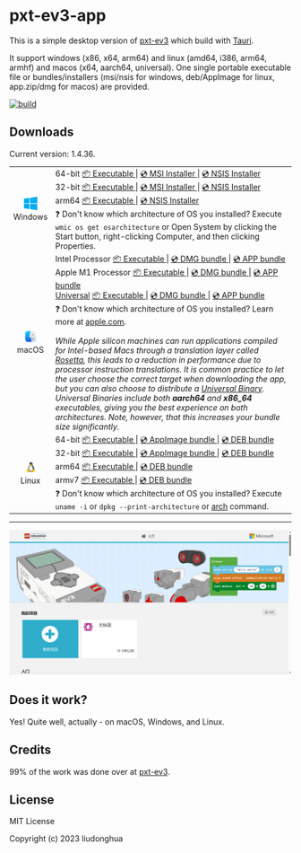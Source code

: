 # pxt-ev3-app 

This is a simple desktop version of [pxt-ev3](https://github.com/microsoft/pxt-ev3) which build with [Tauri](https://tauri.studio/).

It support windows (x86, x64, arm64) and linux (amd64, i386, arm64, armhf) and macos (x64, aarch64, universal). One single portable executable file or bundles/installers (msi/nsis for windows, deb/AppImage for linux, app.zip/dmg for macos) are provided.

[![build](https://github.com/liudonghua123/pxt-ev3-app/actions/workflows/build.yml/badge.svg)](https://github.com/liudonghua123/pxt-ev3-app/actions/workflows/build.yml)

## Downloads

Current version: 1.4.36.

<table class="is-fullwidth">
</thead>
<tbody>
</tbody>
  <tr>
    <td align="center">
      <img src="./.github/images/windows.png" width="24"><br />
      Windows
    </td>
    <td>
      <span>64-bit</span>
      <a href="https://github.com/liudonghua123/pxt-ev3-app/releases/latest/download/pxt-ev3-app-windows-1.4.36_x64.exe">
        📦 Executable
      </a> |
      <a href="https://github.com/liudonghua123/pxt-ev3-app/releases/latest/download/pxt-ev3-app-windows-1.4.36_x64.msi">
        💿 MSI Installer
      </a> |
      <a href="https://github.com/liudonghua123/pxt-ev3-app/releases/latest/download/pxt-ev3-app-windows-1.4.36_x64-setup.exe">
        💿 NSIS Installer
      </a><br />
      <span>32-bit</span>
      <a href="https://github.com/liudonghua123/pxt-ev3-app/releases/latest/download/pxt-ev3-app-windows-1.4.36_x86.exe">
        📦 Executable
      </a> |
      <a href="https://github.com/liudonghua123/pxt-ev3-app/releases/latest/download/pxt-ev3-app-windows-1.4.36_x86.msi">
        💿 MSI Installer
      </a> |
      <a href="https://github.com/liudonghua123/pxt-ev3-app/releases/latest/download/pxt-ev3-app-windows-1.4.36_x86-setup.exe">
        💿 NSIS Installer
      </a><br />
      <span>arm64</span>
      <a href="https://github.com/liudonghua123/pxt-ev3-app/releases/latest/download/pxt-ev3-app-windows-1.4.36_arm64.exe">
        📦 Executable
      </a> |
      <a href="https://github.com/liudonghua123/pxt-ev3-app/releases/latest/download/pxt-ev3-app-windows-1.4.36_arm64-setup.exe">
        💿 NSIS Installer
      </a><br />
      <span>
        ❓ Don't know which architecture of OS you installed? Execute <code>wmic os get osarchitecture</code> or Open System by clicking the Start button, right-clicking Computer, and then clicking Properties.
      </span>
    </td>
  </tr>
  <tr>
    <td align="center">
      <img src="./.github/images/macos.png" width="24"><br />
      macOS
    </td>
    <td>
      <span>Intel Processor</span>
      <a href="https://github.com/liudonghua123/pxt-ev3-app/releases/latest/download/pxt-ev3-app-macos-1.4.36_x64">
        📦 Executable
      </a> |
      <a href="https://github.com/liudonghua123/pxt-ev3-app/releases/latest/download/pxt-ev3-app-macos-1.4.36_x64.dmg">
        💿 DMG bundle
      </a> |
      <a href="https://github.com/liudonghua123/pxt-ev3-app/releases/latest/download/pxt-ev3-app-macos-1.4.36_x64.app.zip">
        💿 APP bundle
      </a><br />
      <span>Apple M1 Processor</span>
      <a href="https://github.com/liudonghua123/pxt-ev3-app/releases/latest/download/pxt-ev3-app-macos-1.4.36_aarch64">
        📦 Executable
      </a> |
      <a href="https://github.com/liudonghua123/pxt-ev3-app/releases/latest/download/pxt-ev3-app-macos-1.4.36_aarch64.dmg">
        💿 DMG bundle
      </a> |
      <a href="https://github.com/liudonghua123/pxt-ev3-app/releases/latest/download/pxt-ev3-app-macos-1.4.36_aarch64.app.zip">
        💿 APP bundle
      </a><br />
      <span><a href="https://developer.apple.com/documentation/apple-silicon/building-a-universal-macos-binary">Universal</a></span>
      <a href="https://github.com/liudonghua123/pxt-ev3-app/releases/latest/download/pxt-ev3-app-macos-1.4.36_universal">
        📦 Executable
      </a> |
      <a href="https://github.com/liudonghua123/pxt-ev3-app/releases/latest/download/pxt-ev3-app-macos-1.4.36_universal.dmg">
        💿 DMG bundle
      </a> |
      <a href="https://github.com/liudonghua123/pxt-ev3-app/releases/latest/download/pxt-ev3-app-macos-1.4.36_universal.app.zip">
        💿 APP bundle
      </a><br />
      <span>
        ❓ Don't know which architecture of OS you installed? Learn more at <a href="https://support.apple.com/en-us/HT211814">apple.com</a>.
      </span><br />
      <br />
      <i>
      While Apple silicon machines can run applications compiled for Intel-based Macs through a translation layer called <a href="https://support.apple.com/en-gb/HT211861">Rosetta</a>, this leads to a reduction in performance due to processor instruction translations. It is common practice to let the user choose the correct target when downloading the app, but you can also choose to distribute a <a href="https://developer.apple.com/documentation/apple-silicon/building-a-universal-macos-binary">Universal Binary</a>. Universal Binaries include both <b>aarch64</b> and <b>x86_64</b> executables, giving you the best experience on both architectures. Note, however, that this increases your bundle size significantly.
      </i>
    </td>
  </tr>
  <tr>
    <td align="center">
      <img src="./.github/images/linux.png" width="24"><br />
      Linux
    </td>
    <td>
      <span>64-bit</span>
      <a href="https://github.com/liudonghua123/pxt-ev3-app/releases/latest/download/pxt-ev3-app-linux-1.4.36_amd64">
        📦 Executable
      </a> |
      <a href="https://github.com/liudonghua123/pxt-ev3-app/releases/latest/download/pxt-ev3-app-linux-1.4.36_amd64.AppImage">
        💿 AppImage bundle
      </a> |
      <a href="https://github.com/liudonghua123/pxt-ev3-app/releases/latest/download/pxt-ev3-app-linux-1.4.36_amd64.deb">
        💿 DEB bundle
      </a><br />
      <span>32-bit</span>
      <a href="https://github.com/liudonghua123/pxt-ev3-app/releases/latest/download/pxt-ev3-app-linux-1.4.36_i386">
        📦 Executable
      </a> |
      <a href="https://github.com/liudonghua123/pxt-ev3-app/releases/latest/download/pxt-ev3-app-linux-1.4.36_i386.AppImage">
        💿 AppImage bundle
      </a> |
      <a href="https://github.com/liudonghua123/pxt-ev3-app/releases/latest/download/pxt-ev3-app-linux-1.4.36_i386.deb">
        💿 DEB bundle
      </a><br />
      <span>arm64</span>
      <a href="https://github.com/liudonghua123/pxt-ev3-app/releases/latest/download/pxt-ev3-app-linux-1.4.36_arm64">
        📦 Executable
      </a> |
      <a href="https://github.com/liudonghua123/pxt-ev3-app/releases/latest/download/pxt-ev3-app-linux-1.4.36_arm64.deb">
        💿 DEB bundle
      </a><br />
      <span>armv7</span>
      <a href="https://github.com/liudonghua123/pxt-ev3-app/releases/latest/download/pxt-ev3-app-linux-1.4.36_armhf">
        📦 Executable
      </a> |
      <a href="https://github.com/liudonghua123/pxt-ev3-app/releases/latest/download/pxt-ev3-app-linux-1.4.36_armhf.deb">
        💿 DEB bundle
      </a><br />
      <span>
        ❓ Don't know which architecture of OS you installed? Execute <code>uname -i</code> or <code>dpkg --print-architecture</code> or <a href="https://www.man7.org/linux/man-pages/man1/arch.1.html">arch</a> command.
      </span>
    </td>
  </tr>
</table>

<hr />

![Screenshot](./.github/images/preview.png)

## Does it work?

Yes! Quite well, actually - on macOS, Windows, and Linux.

## Credits

99% of the work was done over at [pxt-ev3](https://github.com/microsoft/pxt-ev3).

## License

MIT License

Copyright (c) 2023 liudonghua
